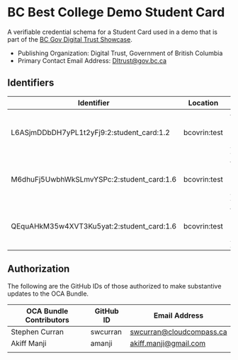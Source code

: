 # BC Best College Demo Student Card

A verifiable credential schema for a Student Card used in a demo that is part of the [BC Gov Digital Trust Showcase](https://digital.gov.bc.ca/digital-trust/showcase/).

- Publishing Organization: Digital Trust, Government of British Columbia
- Primary Contact Email Address: DItrust@gov.bc.ca

## Identifiers

| Identifier                                | Location     | Watermark                                          | URL                                                            |
| ----------------------------------------- | ------------ | -------------------------------------------------- | -------------------------------------------------------------- |
| L6ASjmDDbDH7yPL1t2yFj9:2:student_card:1.2 | bcovrin:test | { "en": "NON-PRODUCTION", "fr": "NON-PRODUCTION" } | http://test.bcovrin.vonx.io:3707/tx/BCOVRIN_TEST/domain/7407   |
| M6dhuFj5UwbhWkSLmvYSPc:2:student_card:1.6 | bcovrin:test | { "en": "NON-PRODUCTION", "fr": "NON-PRODUCTION" } | http://test.bcovrin.vonx.io:3707/tx/BCOVRIN_TEST/domain/834684 |
| QEquAHkM35w4XVT3Ku5yat:2:student_card:1.6 | bcovrin:test | { "en": "NON-PRODUCTION", "fr": "NON-PRODUCTION" } | http://test.bcovrin.vonx.io:3707/tx/BCOVRIN_TEST/domain/834668 |

## Authorization

The following are the GitHub IDs of those authorized to make substantive updates to the OCA Bundle.

| OCA Bundle Contributors | GitHub ID  | Email Address            |
| ----------------------- | ---------- | ------------------------ |
| Stephen Curran          | swcurran   | swcurran@cloudcompass.ca |
| Akiff Manji             | amanji     | akiff.manji@gmail.com    |
|                         |            |                          |
